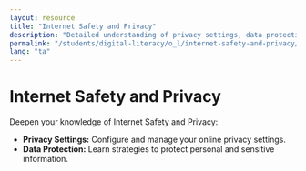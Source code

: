 ```yaml
---
layout: resource
title: "Internet Safety and Privacy"
description: "Detailed understanding of privacy settings, data protection, and safeguarding personal information online."
permalink: "/students/digital-literacy/o_l/internet-safety-and-privacy/"
lang: "ta"
---
```


# Internet Safety and Privacy

Deepen your knowledge of Internet Safety and Privacy:

- **Privacy Settings:** Configure and manage your online privacy settings.
- **Data Protection:** Learn strategies to protect personal and sensitive information.
